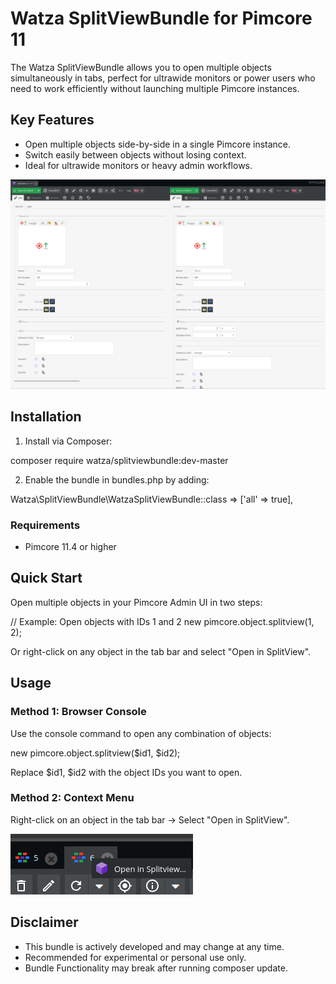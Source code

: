 # Watza SplitViewBundle for Pimcore 11

The Watza SplitViewBundle allows you to open multiple objects simultaneously in tabs, perfect for ultrawide monitors or power users who need to work efficiently without launching multiple Pimcore instances.

## Key Features
- Open multiple objects side-by-side in a single Pimcore instance.
- Switch easily between objects without losing context.
- Ideal for ultrawide monitors or heavy admin workflows.

![Example Image](./public/images/demo-image.png)

## Installation

1. Install via Composer:

composer require watza/splitviewbundle:dev-master

2. Enable the bundle in bundles.php by adding:

Watza\SplitViewBundle\WatzaSplitViewBundle::class => ['all' => true],

### Requirements
- Pimcore 11.4 or higher

## Quick Start

Open multiple objects in your Pimcore Admin UI in two steps:

// Example: Open objects with IDs 1 and 2
new pimcore.object.splitview(1, 2);

Or right-click on any object in the tab bar and select "Open in SplitView".

## Usage

### Method 1: Browser Console
Use the console command to open any combination of objects:

new pimcore.object.splitview($id1, $id2);

Replace $id1, $id2 with the object IDs you want to open.

### Method 2: Context Menu
Right-click on an object in the tab bar -> Select "Open in SplitView".

![Context Menu](./public/images/splitview-context-menu.png)

## Disclaimer
- This bundle is actively developed and may change at any time.
- Recommended for experimental or personal use only.
- Bundle Functionality may break after running composer update.